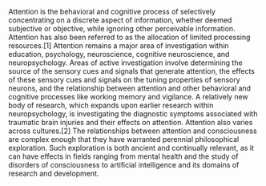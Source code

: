 Attention is the behavioral and cognitive process of selectively concentrating on a discrete aspect of information, whether deemed subjective or objective, while ignoring other perceivable information. Attention has also been referred to as the allocation of limited processing resources.[1]
Attention remains a major area of investigation within education, psychology, neuroscience, cognitive neuroscience, and neuropsychology. Areas of active investigation involve determining the source of the sensory cues and signals that generate attention, the effects of these sensory cues and signals on the tuning properties of sensory neurons, and the relationship between attention and other behavioral and cognitive processes like working memory and vigilance. A relatively new body of research, which expands upon earlier research within neuropsychology, is investigating the diagnostic symptoms associated with traumatic brain injuries and their effects on attention. Attention also varies across cultures.[2]
The relationships between attention and consciousness are complex enough that they have warranted perennial philosophical exploration. Such exploration is both ancient and continually relevant, as it can have effects in fields ranging from mental health and the study of disorders of consciousness to artificial intelligence and its domains of research and development.